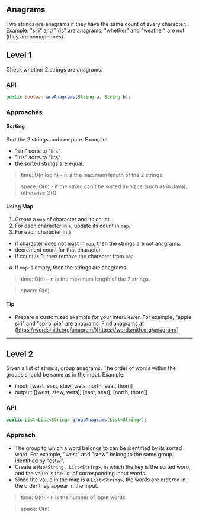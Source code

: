 ## Anagrams

Two strings are anagrams if they have the same count of every character. 
Example: "siri" and "iris" are anagrams, "whether" and "weather" are not (they are homophones).

## Level 1
Check whether 2 strings are anagrams.

### API
```java
public boolean areAnagrams(String a, String b);
```

### Approaches
#### Sorting
Sort the 2 strings and compare. Example:
  * "siri" sorts to "iirs"
  * "iris" sorts to "iirs"
  * the sorted strings are equal.


> time: O(n log n) - n is the maximum length of the 2 strings.

> space: O(n) - if the string can't be sorted in-place (such as in Java), otherwise O(1)

#### Using Map
1. Create a `map` of character and its count.
2. For each character in `a`, update its count in `map`.
3. For each character in `b`
  * if character does not exist in `map`, then the strings are not anagrams.
  * decrement count for that character. 
  * if count is 0, then remove the character from `map`
4. If `map` is empty, then the strings are anagrams.


> time: O(n) - n is the maximum length of the 2 strings.

> space: O(n)

#### Tip
* Prepare a customized example for your interviewer. For example, "apple siri" and "spiral pie" are anagrams. Find anagrams at (https://wordsmith.org/anagram/)[https://wordsmith.org/anagram/]

---

## Level 2
Given a list of strings, group anagrams. The order of words within the groups should be same as in the input.
Example: 
  * input: [west, east, stew, wets, north, seat, thorn]
  * output: [[west, stew, wets], [east, seat], [north, thorn]]

### API
```java
public List<List<String> groupAnagrams(List<String>);
```

### Approach
* The group to which a word belongs to can be identified by its sorted word. For example, "west" and "stew" belong to the same group identified by "estw".
* Create a `Map<String, List<String>`, in which the key is the sorted word, and the value is the list of corresponding input words.
* Since the value in the map is a `List<String>`, the words are ordered in the order they appear in the input.

> time: O(n) - n is the number of input words

> space: O(n)
